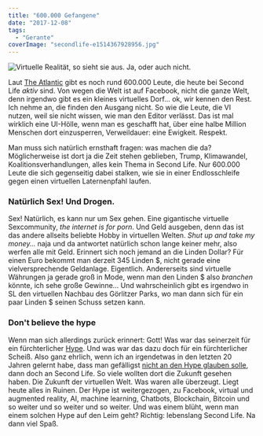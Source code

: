 ```yaml
---
title: "600.000 Gefangene"
date: "2017-12-08"
tags:
  - "Gerante"
coverImage: "secondlife-e1514367928956.jpg"
---
```


![Virtuelle Realität, so sieht sie aus. Ja, oder auch nicht.](/img/sl.jpg)

Laut [The Atlantic](https://www.theatlantic.com/magazine/archive/2017/12/second-life-leslie-jamison/544149/- "The Digital Ruins of a Forgotten Future") gibt es noch rund 600.000 Leute, die heute bei Second Life _aktiv_ sind. Von wegen die Welt ist auf Facebook, nicht die ganze Welt, denn irgendwo gibt es ein kleines virtuelles Dorf… ok, wir kennen den Rest. Ich nehme an, die finden den Ausgang nicht. So wie die Leute, die VI nutzen, weil sie nicht wissen, wie man den Editor verlässt. Das ist mal wirklich eine UI-Hölle, wenn man es geschafft hat, über eine halbe Million Menschen dort einzusperren, Verweildauer: eine Ewigkeit. Respekt.

Man muss sich natürlich ernsthaft fragen: was machen die da? Möglicherweise ist dort ja die Zeit stehen geblieben, Trump, Klimawandel, Koalitionsverhandlungen, alles kein Thema in Second Life. Nur 600.000 Leute die sich gegenseitig dabei stalken, wie sie in einer Endlosschleife gegen einen virtuellen Laternenpfahl laufen.

### Natürlich Sex! Und Drogen.

Sex! Natürlich, es kann nur um Sex gehen. Eine gigantische virtuelle Sexcommunity, _the internet is for porn_. Und Geld ausgeben, denn das ist das andere allseits beliebte Hobby in virtuellen Welten. _Shut up and take my money…_ naja und da antwortet natürlich schon lange keiner mehr, also werfen alle mit Geld. Erinnert sich noch jemand an die Linden Dollar? Für einen Euro bekommt man derzeit 345 Linden $, nicht gerade eine vielversprechende Geldanlage. Eigentlich. Andererseits sind virtuelle Währungen ja gerade groß in Mode, wenn man den Linden $ also _branchen_ könnte, ich sehe große Gewinne… Und wahrscheinlich gibt es irgendwo in SL den virtuellen Nachbau des Görlitzer Parks, wo man dann sich für ein paar Linden $ seinen Schuss setzen kann.

### Don't believe the hype

Wenn man sich allerdings zurück erinnert: Gott! Was war das seinerzeit für ein fürchterlicher [Hype](http://www.zeit.de/2007/02/Second-Life "Die nächste Kolonie des Kapitalismus"). Und was war das dazu doch für ein fürchterlicher Scheiß. Also ganz ehrlich, wenn ich an irgendetwas in den letzten 20 Jahren gelernt habe, dass man gefälligst [nicht an den Hype glauben solle](https://g.co/kgs/8F4P8J), dann doch an Second Life. So viele wollten dort die Zukunft gesehen haben. Die Zukunft der virtuellen Welt. Was waren alle überzeugt. Liegt heute alles in Ruinen. Der Hype ist weitergezogen, zu Facebook, virtual und augmented reality, AI, machine learning, Chatbots, Blockchain, Bitcoin und so weiter und so weiter und so weiter. Und was einem blüht, wenn man einem solchen Hype auf den Leim geht? Richtig: lebenslang Second Life. Na dann viel Spaß.
